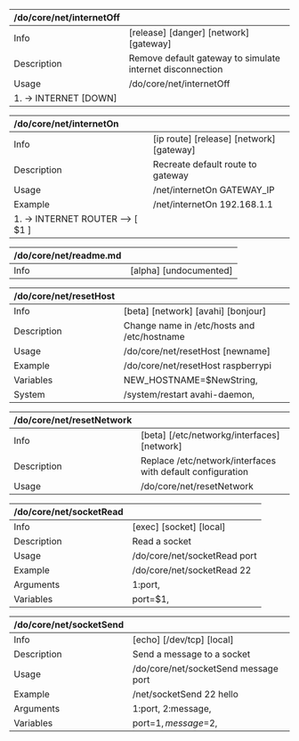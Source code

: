 | /do/core/net/internetOff   |                                                           |
|:---------------------------|:----------------------------------------------------------|
| Info                       | [release] [danger] [network] [gateway]                    |
| Description                | Remove default gateway to simulate internet disconnection |
| Usage                      | /do/core/net/internetOff                                  |
| 1. -> INTERNET [DOWN]      |                                                           |

| /do/core/net/internetOn          |                                          |
|:---------------------------------|:-----------------------------------------|
| Info                             | [ip route] [release] [network] [gateway] |
| Description                      | Recreate default route to gateway        |
| Usage                            | /net/internetOn GATEWAY_IP               |
| Example                          | /net/internetOn 192.168.1.1              |
| 1. -> INTERNET ROUTER --> [ $1 ] |                                          |

| /do/core/net/readme.md   |                        |
|:-------------------------|:-----------------------|
| Info                     | [alpha] [undocumented] |

| /do/core/net/resetHost   |                                             |
|:-------------------------|:--------------------------------------------|
| Info                     | [beta] [network] [avahi] [bonjour]          |
| Description              | Change name in /etc/hosts and /etc/hostname |
| Usage                    | /do/core/net/resetHost [newname]            |
| Example                  | /do/core/net/resetHost raspberrypi          |
| Variables                | NEW_HOSTNAME=$NewString,                    |
| System                   | /system/restart avahi-daemon,               |

| /do/core/net/resetNetwork   |                                                            |
|:----------------------------|:-----------------------------------------------------------|
| Info                        | [beta] [/etc/networkg/interfaces] [network]                |
| Description                 | Replace /etc/network/interfaces with default configuration |
| Usage                       | /do/core/net/resetNetwork                                  |

| /do/core/net/socketRead   |                              |
|:--------------------------|:-----------------------------|
| Info                      | [exec] [socket] [local]      |
| Description               | Read a socket                |
| Usage                     | /do/core/net/socketRead port |
| Example                   | /do/core/net/socketRead 22   |
| Arguments                 | 1:port,                      |
| Variables                 | port=$1,                     |

| /do/core/net/socketSend   |                                      |
|:--------------------------|:-------------------------------------|
| Info                      | [echo] [/dev/tcp] [local]            |
| Description               | Send a message to a socket           |
| Usage                     | /do/core/net/socketSend message port |
| Example                   | /net/socketSend 22 hello             |
| Arguments                 | 1:port, 2:message,                   |
| Variables                 | port=$1, message=$2,                 |

